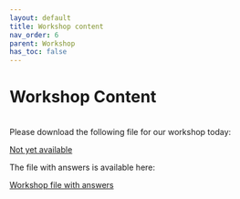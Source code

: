 ```yaml
---
layout: default
title: Workshop content
nav_order: 6
parent: Workshop
has_toc: false
---
```


# Workshop Content
<br/>
Please download the following file for our workshop today: 

[Not yet available]()

The file with answers is available here: 

[Workshop file with answers](Descriptive_Stats_Answers.Rmd)